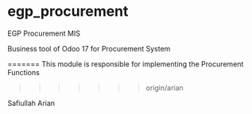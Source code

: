 # egp_procurement
EGP Procurement MIS

Business tool of Odoo 17 for Procurement System

=======
This module is responsible for implementing the Procurement Functions
>>>>>>> origin/arian

Safiullah Arian
